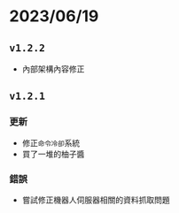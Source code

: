 # 2023/06/19
## `v1.2.2`
- 內部架構內容修正
## `v1.2.1`
### 更新
- 修正`命令冷卻`系統
- 買了一堆的柚子醬
### 錯誤
- 嘗試修正機器人伺服器相關的資料抓取問題
